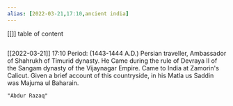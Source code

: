 ```yaml
---
alias: [2022-03-21,17:10,ancient india]
---
```

[[]]
table of content
```toc
```

[[2022-03-21]] 17:10
Period: (1443-1444 A.D.)
Persian traveller, Ambassador of Shahrukh of Timurid dynasty.
He Came during the rule of Devraya II of the Sangam dynasty of the Vijaynagar Empire.
Came to India at Zamorin's Calicut.
Given a brief account of this countryside, in his Matla us Saddin was Majuma ul Baharain.
```query
"Abdur Razaq"
```